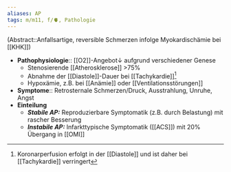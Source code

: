 ```yaml
---
aliases: AP
tags: m/m11, f/🫀, Pathologie
---
```

(Abstract::Anfallsartige, reversible Schmerzen infolge Myokardischämie bei [[KHK]])
- **Pathophysiologie**:: [[O2]]-Angebot↓ aufgrund verschiedener Genese
	- Stenosierende [[Atherosklerose]] >75%
	- Abnahme der [[Diastole]]-Dauer bei [[Tachykardie]][^1]
	- Hypoxämie, z.B. bei [[Anämie]] oder [[Ventilationsstörungen]]
- **Symptome**:: Retrosternale Schmerzen/Druck, Ausstrahlung, Unruhe, Angst
- **Einteilung**
	- ***Stabile AP:*** Reproduzierbare Symptomatik (z.B. durch Belastung) mit rascher Besserung
	- ***Instabile AP:*** Infarkttypische Symptomatik ([[ACS]]) mit 20% Übergang in [[OMI]]

[^1]: Koronarperfusion erfolgt in der [[Diastole]] und ist daher bei [[Tachykardie]] verringert